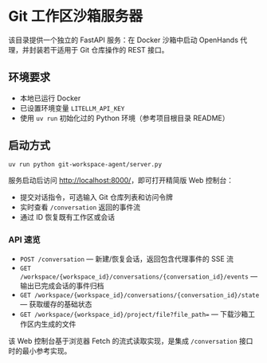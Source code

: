 # Git 工作区沙箱服务器

该目录提供一个独立的 FastAPI 服务：在 Docker 沙箱中启动 OpenHands 代理，并封装若干适用于 Git 仓库操作的 REST 接口。

## 环境要求

- 本地已运行 Docker
- 已设置环境变量 `LITELLM_API_KEY`
- 使用 `uv run` 初始化过的 Python 环境（参考项目根目录 README）

## 启动方式

```bash
uv run python git-workspace-agent/server.py
```

服务启动后访问 <http://localhost:8000/>，即可打开精简版 Web 控制台：

- 提交对话指令，可选输入 Git 仓库列表和访问令牌
- 实时查看 `/conversation` 返回的事件流
- 通过 ID 恢复既有工作区或会话

### API 速览

- `POST /conversation` — 新建/恢复会话，返回包含代理事件的 SSE 流
- `GET /workspace/{workspace_id}/conversations/{conversation_id}/events` — 输出已完成会话的事件归档
- `GET /workspace/{workspace_id}/conversations/{conversation_id}/state` — 获取缓存的基础状态
- `GET /workspace/{workspace_id}/project/file?file_path=` — 下载沙箱工作区内生成的文件

该 Web 控制台基于浏览器 Fetch 的流式读取实现，是集成 `/conversation` 接口时的最小参考实现。
